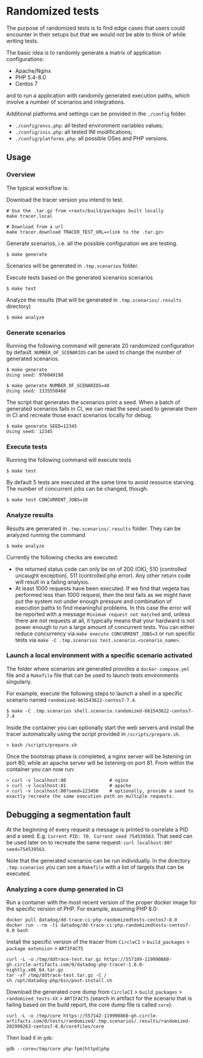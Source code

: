 # Randomized tests

The purpose of randomized tests is to find edge cases that users could encounter in their setups but that we would not be able to think of while writing tests.

The basic idea is to randomly generate a matrix of application configurations:
  - Apache/Nginx
  - PHP 5.4-8.0
  - Centos 7

and to run a application with randomily generated execution paths, which involve a number of scenarios and integrations.

Additional platforms and settings can be provided in the `./config` folder.
- `./config/envs.php`: all tested environment variables values;
- `./config/inis.php`: all tested INI modifications;
- `./config/platforms.php`: all possible OSes and PHP versions.

## Usage

### Overview

The typical worksflow is:

Download the tracer version you intend to test.

```
# Use the .tar.gz from <root>/build/packages built locally
make tracer.local

# Download from a url
make tracer.download TRACER_TEST_URL=<link to the .tar.gz>
```

Generate scenarios, i.e. all the possible configuration we are testing.

```
$ make generate
```

Scenarios will be generated in `.tmp.scenarios` folder.

Execute tests based on the generated scenarios scenarios

```
$ make test
```

Analyze the results (that will be generated in `.tmp.scenarios/.results` directory)

```
$ make analyze
```

### Generate scenarios

Running the following command will generate 20 randomized configuration by default. `NUMBER_OF_SCENARIOS` can be used to change the number of generated scenarios.

```
$ make generate
Using seed: 976049198

$ make generate NUMBER_OF_SCENARIOS=40
Using seed: 1335550468
```

The script that generates the scenarios print a seed. When a batch of generated scenarios fails in CI, we can read the seed used to generate them in CI and recreate those exact scenarios locally for debug.

```
$ make generate SEED=12345
Using seed: 12345
```

### Execute tests

Running the following command will execute tests

```
$ make test
```

By default 5 tests are executed at the same time to avoid resource starving. The number of concurrent jobs can be changed, though.

```
$ make test CONCURRENT_JOBS=10
```

### Analyze results

Results are generated in `.tmp.scenarios/.results` folder. They can be analyzed running the command

```
$ make analyze
```

Currently the following checks are executed:
- the returned status code can only be on of 200 (OK), 510 (controlled uncaught exception), 511 (controlled php error). Any other return code will result in a failing analysis.
- At least 1000 requests have been executed. If we find that vegeta has performed less than 1000 request, then the  test fails as we might have put the system not under enough pressure and combination of execution paths to find meaningful problems. In this case the error will be reported with a message `Minimum request not matched` and, unless there are not requests at all, it typically means that your hardward is not power enough to run a large amount of concurrent tests. You can either reduce concurrency via `make execute CONCURRENT_JOBS=3` or run specific tests via `make -C .tmp.scenarios test.scenario.<scenario_name>`.

### Launch a local environment with a specific scenario activated

The folder where scenarios are generated provides a `docker-compose.yml` file and a `Makefile` file that can be used to launch tests environments singularly.

For example, execute the following steps to launch a shell in a specific scenario named `randomized-661543622-centos7-7.4`.

```
$ make -C .tmp.scenarios shell.scenario.randomized-661543622-centos7-7.4
```

Inside the container you can optionally start the web servers and install the tracer automatically using the script provided in `/scripts/prepare.sh`.

```
> bash /scripts/prepare.sh
```

Once the bootstrap phase is completed, a nginx server will be listening on port 80, while an apache server will be listening on port 81. From within the container you can now run:

```
> curl -v localhost:80                # nginx
> curl -v localhost:81                # apache
> curl -v localhost:80?seed=123456    # optionally, provide a seed to exactly recreate the same execution path on multiple requests.
```


## Debugging a segmentation fault

At the beginning of every request a message is printed to correlate a PID and a seed. E.g. `Current PID: 70. Current seed 754539563`.
That seed can be used later on to recreate the same request: `curl localhost:80?seed=754539563`.

Note that the generated scenarios can be run individually. In the directory `.tmp.scenarios` you can see a `Makefile` with a list of targets that can be executed.

### Analyzing a core dump generated in CI

Run a container with the most recent version of the proper docker image for the specific version of PHP. For example, assuming PHP 8.0:

```
docker pull datadog/dd-trace-ci:php-randomizedtests-centos7-8.0
docker run --rm -ti datadog/dd-trace-ci:php-randomizedtests-centos7-8.0 bash
```

Install the specific version of the tracer from `CircleCI` > `build_packages` > `package extension` > `ARTIFACTS`

```
curl -L -o /tmp/ddtrace-test.tar.gz https://557109-119990860-gh.circle-artifacts.com/0/datadog-php-tracer-1.0.0-nightly.x86_64.tar.gz
tar -xf /tmp/ddtrace-test.tar.gz -C /
sh /opt/datadog-php/bin/post-install.sh
```

Download the generated core dump from `CircleCI` > `build_packages` > `randomized_tests-XX` > `ARTIFACTS` (search in artifact for the scenario that is failing based on the build report, the core dump file is called `core`):

```
curl -L -o /tmp/core https://557142-119990860-gh.circle-artifacts.com/0/tests/randomized/.tmp.scenarios/.results/randomized-202999263-centos7-8.0/corefiles/core
```

Then load it in `gdb`:

```
gdb --core=/tmp/core php-fpm|httpd|php
```
